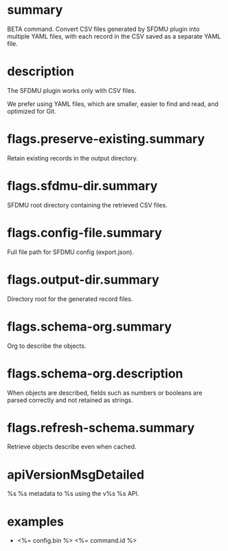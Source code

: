 # summary

BETA command. Convert CSV files generated by SFDMU plugin into multiple YAML files, with each record in the CSV saved as a separate YAML file.

# description

The SFDMU plugin works only with CSV files.

We prefer using YAML files, which are smaller, easier to find and read, and optimized for Git.

# flags.preserve-existing.summary

Retain existing records in the output directory.

# flags.sfdmu-dir.summary

SFDMU root directory containing the retrieved CSV files.

# flags.config-file.summary

Full file path for SFDMU config (export.json).

# flags.output-dir.summary

Directory root for the generated record files.

# flags.schema-org.summary

Org to describe the objects.

# flags.schema-org.description

When objects are described, fields such as numbers or booleans are parsed correctly and not retained as strings.

# flags.refresh-schema.summary

Retrieve objects describe even when cached.

# apiVersionMsgDetailed

%s %s metadata to %s using the v%s %s API.

# examples

- <%= config.bin %> <%= command.id %>
